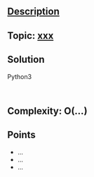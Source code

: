 ## [Description](https://leetcode.com/problems/.../description/)

## Topic: [xxx](../topics/....md)

## Solution 
Python3
```python3


```
## Complexity: O(...)
## Points
* ...
* ...
* ...
